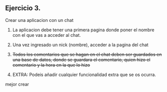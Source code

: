 ## Ejercicio 3.

Crear una aplicacion con un chat

1. La aplicacion debe tener una primera pagina donde poner el nombre con el que vas a acceder al chat.

2. Una vez ingresado un nick (nombre), acceder a la pagina del chat

3. ~~Todos los comentarios que se hagan en el chat deben ser guardados en una base de datos, donde se guardara el comentario, quien hizo el comentario y la hora en la que lo hizo~~

4. EXTRA: Podeis añadir cualquier funcionalidad extra que se os ocurra.

mejor crear
